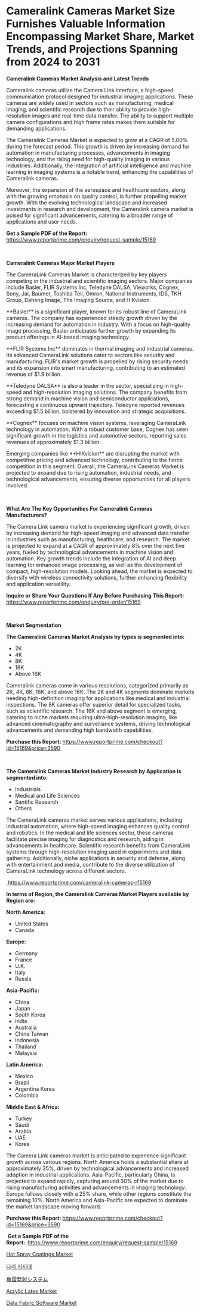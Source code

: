 <p><h1>Cameralink Cameras Market Size Furnishes Valuable Information Encompassing Market Share, Market Trends, and Projections Spanning from 2024 to 2031</h1></p><p><strong>Cameralink Cameras Market Analysis and Latest Trends</strong></p>
<p><p>Cameralink cameras utilize the Camera Link interface, a high-speed communication protocol designed for industrial imaging applications. These cameras are widely used in sectors such as manufacturing, medical imaging, and scientific research due to their ability to provide high-resolution images and real-time data transfer. The ability to support multiple camera configurations and high frame rates makes them suitable for demanding applications.</p><p>The Cameralink Cameras Market is expected to grow at a CAGR of 5.00% during the forecast period. This growth is driven by increasing demand for automation in manufacturing processes, advancements in imaging technology, and the rising need for high-quality imaging in various industries. Additionally, the integration of artificial intelligence and machine learning in imaging systems is a notable trend, enhancing the capabilities of Cameralink cameras. </p><p>Moreover, the expansion of the aerospace and healthcare sectors, along with the growing emphasis on quality control, is further propelling market growth. With the evolving technological landscape and increased investments in research and development, the Cameralink camera market is poised for significant advancements, catering to a broader range of applications and user needs.</p></p>
<p><strong>Get a Sample PDF of the Report:&nbsp;</strong> <a href="https://www.reportprime.com/enquiry/request-sample/15169">https://www.reportprime.com/enquiry/request-sample/15169</a></p>
<p>&nbsp;</p>
<p><strong>Cameralink Cameras Major Market Players</strong></p>
<p><p>The CameraLink Cameras Market is characterized by key players competing in the industrial and scientific imaging sectors. Major companies include Basler, FLIR Systems Inc, Teledyne DALSA, Vieworks, Cognex, Sony, Jai, Baumer, Toshiba Teli, Omron, National Instruments, IDS, TKH Group, Daheng Image, The Imaging Source, and HIKvision.</p><p>**Basler** is a significant player, known for its robust line of CameraLink cameras. The company has experienced steady growth driven by the increasing demand for automation in industry. With a focus on high-quality image processing, Basler anticipates further growth by expanding its product offerings in AI-based imaging technology.</p><p>**FLIR Systems Inc** dominates in thermal imaging and industrial cameras. Its advanced CameraLink solutions cater to sectors like security and manufacturing. FLIR's market growth is propelled by rising security needs and its expansion into smart manufacturing, contributing to an estimated revenue of $1.9 billion.</p><p>**Teledyne DALSA** is also a leader in the sector, specializing in high-speed and high-resolution imaging solutions. The company benefits from strong demand in machine vision and semiconductor applications, forecasting a continuous upward trajectory. Teledyne reported revenues exceeding $1.5 billion, bolstered by innovation and strategic acquisitions.</p><p>**Cognex** focuses on machine vision systems, leveraging CameraLink technology in automation. With a robust customer base, Cognex has seen significant growth in the logistics and automotive sectors, reporting sales revenues of approximately $1.3 billion.</p><p>Emerging companies like **HIKvision** are disrupting the market with competitive pricing and advanced technology, contributing to the fierce competition in this segment. Overall, the CameraLink Cameras Market is projected to expand due to rising automation, industrial needs, and technological advancements, ensuring diverse opportunities for all players involved.</p></p>
<p>&nbsp;</p>
<p><strong>What Are The Key Opportunities For Cameralink Cameras Manufacturers?</strong></p>
<p><p>The Camera Link camera market is experiencing significant growth, driven by increasing demand for high-speed imaging and advanced data transfer in industries such as manufacturing, healthcare, and research. The market is projected to expand at a CAGR of approximately 8% over the next five years, fueled by technological advancements in machine vision and automation. Key growth trends include the integration of AI and deep learning for enhanced image processing, as well as the development of compact, high-resolution models. Looking ahead, the market is expected to diversify with wireless connectivity solutions, further enhancing flexibility and application versatility.</p></p>
<p><strong>Inquire or Share Your Questions If Any Before Purchasing This Report:</strong> <a href="https://www.reportprime.com/enquiry/pre-order/15169">https://www.reportprime.com/enquiry/pre-order/15169</a></p>
<p>&nbsp;</p>
<p><strong>Market Segmentation</strong></p>
<p><strong>The Cameralink Cameras Market Analysis by types is segmented into:</strong></p>
<p><ul><li>2K</li><li>4K</li><li>8K</li><li>16K</li><li>Above 16K</li></ul></p>
<p><p>Cameralink cameras come in various resolutions, categorized primarily as 2K, 4K, 8K, 16K, and above 16K. The 2K and 4K segments dominate markets needing high-definition imaging for applications like medical and industrial inspections. The 8K cameras offer superior detail for specialized tasks, such as scientific research. The 16K and above segment is emerging, catering to niche markets requiring ultra-high-resolution imaging, like advanced cinematography and surveillance systems, driving technological advancements and demanding high bandwidth capabilities.</p></p>
<p><strong>Purchase this Report:&nbsp;</strong><a href="https://www.reportprime.com/checkout?id=15169&price=3590">https://www.reportprime.com/checkout?id=15169&price=3590</a></p>
<p>&nbsp;</p>
<p><strong>The Cameralink Cameras Market Industry Research by Application is segmented into:</strong></p>
<p><ul><li>Industrials</li><li>Medical and Life Sciences</li><li>Santific Research</li><li>Others</li></ul></p>
<p><p>The CameraLink cameras market serves various applications, including industrial automation, where high-speed imaging enhances quality control and robotics. In the medical and life sciences sector, these cameras facilitate precise imaging for diagnostics and research, aiding in advancements in healthcare. Scientific research benefits from CameraLink systems through high-resolution imaging used in experiments and data gathering. Additionally, niche applications in security and defense, along with entertainment and media, contribute to the diverse utilization of CameraLink technology across different sectors.</p></p>
<p><a href="https://www.reportprime.com/cameralink-cameras-r15169">&nbsp;https://www.reportprime.com/cameralink-cameras-r15169</a></p>
<p><strong>In terms of Region, the Cameralink Cameras Market Players available by Region are:</strong></p>
<p>
    <p> <strong> North America: </strong>
        <ul>
            <li>United States</li>
            <li>Canada</li>
        </ul>
        </p> 
    <p> <strong> Europe: </strong>
        <ul>
            <li>Germany</li>
            <li>France</li>
            <li>U.K.</li>
            <li>Italy</li>
            <li>Russia</li>
        </ul>
        </p> 
    <p> <strong> Asia-Pacific: </strong>
        <ul>
            <li>China</li>
            <li>Japan</li>
            <li>South Korea</li>
            <li>India</li>
            <li>Australia</li>
            <li>China Taiwan</li>
            <li>Indonesia</li>
            <li>Thailand</li>
            <li>Malaysia</li>
        </ul>
        </p> 
    <p> <strong> Latin America: </strong>
        <ul>
            <li>Mexico</li>
            <li>Brazil</li>
            <li>Argentina Korea</li>
            <li>Colombia</li>
        </ul>
        </p> 
    <p> <strong> Middle East & Africa: </strong>
        <ul>
            <li>Turkey</li>
            <li>Saudi</li>
            <li>Arabia</li>
            <li>UAE</li>
            <li>Korea</li>
        </ul>
    </p>
    </p>
<p><p>The Camera Link cameras market is anticipated to experience significant growth across various regions. North America holds a substantial share at approximately 35%, driven by technological advancements and increased adoption in industrial applications. Asia-Pacific, particularly China, is projected to expand rapidly, capturing around 30% of the market due to rising manufacturing activities and advancements in imaging technology. Europe follows closely with a 25% share, while other regions constitute the remaining 10%. North America and Asia-Pacific are expected to dominate the market landscape moving forward.</p></p>
<p><strong>Purchase this Report: </strong><a href="https://www.reportprime.com/checkout?id=15169&price=3590">https://www.reportprime.com/checkout?id=15169&price=3590</a></p>
<p>&nbsp;<strong>Get a Sample PDF of the Report:&nbsp;&nbsp;</strong><a href="https://www.reportprime.com/enquiry/request-sample/15169">https://www.reportprime.com/enquiry/request-sample/15169</a></p>
<p><strong></strong></p>
<p><p><a href="https://medium.com/@perkinscortes1521/the-global-hot-spray-coatings-market-is-at-the-forefront-of-innovation-driving-rapid-industry-05c048208ce5">Hot Spray Coatings Market</a></p><p><a href="https://medium.com/@anil.parihar/2024%EB%85%84%EB%B6%80%ED%84%B0-2031%EB%85%84%EA%B9%8C%EC%A7%80%EC%9D%98-%EA%B8%B0%EA%B0%84%EC%97%90-%EB%8C%80%ED%95%9C-%EB%8B%A4%EB%A6%AC-%EC%A7%80%EC%A7%80%EB%8C%80-%EC%8B%9C%EC%9E%A5%EC%9D%98-%EC%8B%A0%ED%9D%A5-%EC%8B%9C%EC%9E%A5-%EB%8F%99%ED%96%A5-%EB%B0%8F-%EC%A7%80%EC%97%AD-%EB%B6%84%EC%84%9D-%EC%98%88%EC%B8%A1-fd379a0565ca">다리 지지대</a></p><p><a href="https://medium.com/@ridleydamion/torpedo-launcher-system-market-%E3%81%AF-%E3%82%B3%E3%82%B9%E3%83%88%E7%AE%A1%E7%90%86%E3%81%A8%E5%8A%B9%E7%8E%87%E5%90%91%E4%B8%8A%E3%82%92%E5%84%AA%E5%85%88%E3%81%97%E3%81%BE%E3%81%99-%E3%81%95%E3%82%89%E3%81%AB-%E5%A0%B1%E5%91%8A%E6%9B%B8%E3%81%AF%E5%B8%82%E5%A0%B4%E3%81%AE%E9%9C%80%E8%A6%81%E9%9D%A2%E3%81%A8%E4%BE%9B%E7%B5%A6%E9%9D%A2%E3%81%AE%E4%B8%A1%E6%96%B9%E3%82%92%E3%82%AB%E3%83%90%E3%83%BC%E3%81%97%E3%81%A6%E3%81%84%E3%81%BE%E3%81%99-torpedo-a8058ff9b8d5">魚雷発射システム</a></p><p><a href="https://medium.com/@perkinscortes1521/the-acrylic-latex-market-industry-provides-a-comprehensive-and-current-analysis-of-the-sector-a15d17f7d696">Acrylic Latex Market</a></p><p><a href="https://issuu.com/reportprime-2/docs/data-fabric-software-market-size-20_db153b3d3993d6">Data Fabric Software Market</a></p></p>